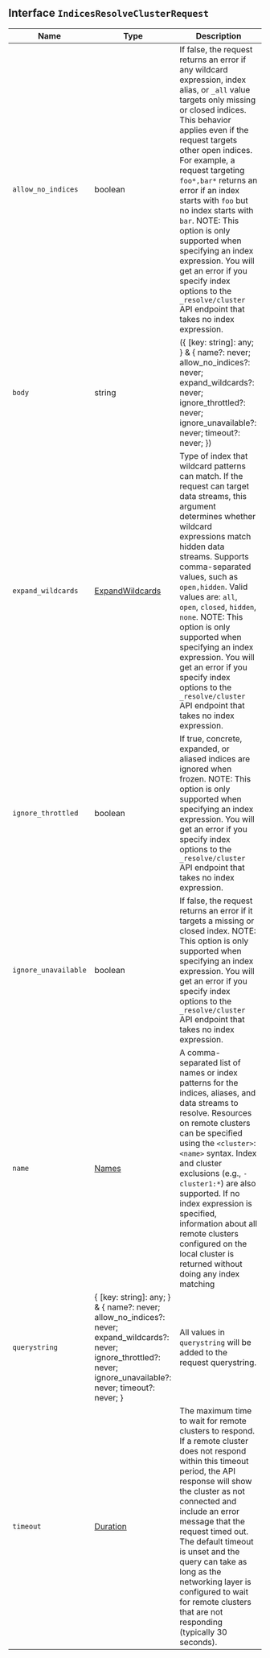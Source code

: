 ## Interface `IndicesResolveClusterRequest`

| Name | Type | Description |
| - | - | - |
| `allow_no_indices` | boolean | If false, the request returns an error if any wildcard expression, index alias, or `_all` value targets only missing or closed indices. This behavior applies even if the request targets other open indices. For example, a request targeting `foo*,bar*` returns an error if an index starts with `foo` but no index starts with `bar`. NOTE: This option is only supported when specifying an index expression. You will get an error if you specify index options to the `_resolve/cluster` API endpoint that takes no index expression. |
| `body` | string | ({ [key: string]: any; } & { name?: never; allow_no_indices?: never; expand_wildcards?: never; ignore_throttled?: never; ignore_unavailable?: never; timeout?: never; }) | All values in `body` will be added to the request body. |
| `expand_wildcards` | [ExpandWildcards](./ExpandWildcards.md) | Type of index that wildcard patterns can match. If the request can target data streams, this argument determines whether wildcard expressions match hidden data streams. Supports comma-separated values, such as `open,hidden`. Valid values are: `all`, `open`, `closed`, `hidden`, `none`. NOTE: This option is only supported when specifying an index expression. You will get an error if you specify index options to the `_resolve/cluster` API endpoint that takes no index expression. |
| `ignore_throttled` | boolean | If true, concrete, expanded, or aliased indices are ignored when frozen. NOTE: This option is only supported when specifying an index expression. You will get an error if you specify index options to the `_resolve/cluster` API endpoint that takes no index expression. |
| `ignore_unavailable` | boolean | If false, the request returns an error if it targets a missing or closed index. NOTE: This option is only supported when specifying an index expression. You will get an error if you specify index options to the `_resolve/cluster` API endpoint that takes no index expression. |
| `name` | [Names](./Names.md) | A comma-separated list of names or index patterns for the indices, aliases, and data streams to resolve. Resources on remote clusters can be specified using the `<cluster>`: `<name>` syntax. Index and cluster exclusions (e.g., `-cluster1:*`) are also supported. If no index expression is specified, information about all remote clusters configured on the local cluster is returned without doing any index matching |
| `querystring` | { [key: string]: any; } & { name?: never; allow_no_indices?: never; expand_wildcards?: never; ignore_throttled?: never; ignore_unavailable?: never; timeout?: never; } | All values in `querystring` will be added to the request querystring. |
| `timeout` | [Duration](./Duration.md) | The maximum time to wait for remote clusters to respond. If a remote cluster does not respond within this timeout period, the API response will show the cluster as not connected and include an error message that the request timed out. The default timeout is unset and the query can take as long as the networking layer is configured to wait for remote clusters that are not responding (typically 30 seconds). |
